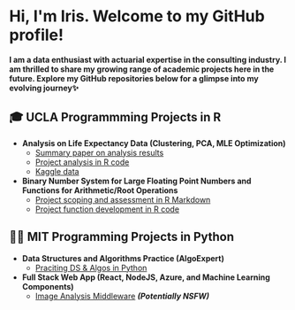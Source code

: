 <h1>Hi, I'm Iris. Welcome to my GitHub profile! </h1>
  
<b>I am a data enthusiast with actuarial expertise in the consulting industry. I am thrilled to share my growing range of academic projects here in the future. Explore my GitHub repositories below for a glimpse into my evolving journey✨</b>

<h2>🎓 UCLA Programmming Projects in R</h2>

- <b>Analysis on Life Expectancy Data (Clustering, PCA, MLE Optimization)</b>
  - [Summary paper on analysis results](https://github.com/joshmadakor1/Algorithms-Practice)
  - [Project analysis in R code](https://github.com/joshmadakor1/Algorithms-Practice)
  - [Kaggle data](https://www.kaggle.com/datasets/kumarajarshi/life-expectancy-who)
- <b>Binary Number System for Large Floating Point Numbers and Functions for Arithmetic/Root Operations</b>
  - [Project scoping and assessment in R Markdown](https://github.com/joshmadakor1/4chan-Image-Analysis-Middleware-C964)
  - [Project function development in R code](https://github.com/joshmadakor1/4chan-Image-Analysis-Middleware-C964)
<h2>👨‍💻 MIT Programming Projects in Python</h2>

- <b>Data Structures and Algorithms Practice (AlgoExpert)</b>
  - [Praciting DS & Algos in Python](https://github.com/joshmadakor1/Algorithms-Practice)
- <b>Full Stack Web App (React, NodeJS, Azure, and Machine Learning Components)</b>
  - [Image Analysis Middleware](https://github.com/joshmadakor1/4chan-Image-Analysis-Middleware-C964) <b><i>(Potentially NSFW)</b></i>
